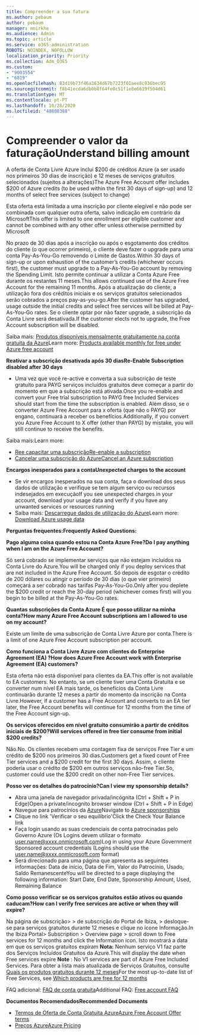 ```yaml
---
title: Compreender a sua fatura
ms.author: pebaum
author: pebaum
manager: mnirkhe
ms.audience: Admin
ms.topic: article
ms.service: o365-administration
ROBOTS: NOINDEX, NOFOLLOW
localization_priority: Priority
ms.collection: Adm_O365
ms.custom:
- "9003554"
- "6819"
ms.openlocfilehash: 83d19b73f46a3634d67b7223f01aee8c036bec95
ms.sourcegitcommit: f8b41ecda6db0b8f64fe0c51f1e8e6619f504d61
ms.translationtype: MT
ms.contentlocale: pt-PT
ms.lasthandoff: 10/28/2020
ms.locfileid: "48808388"
---
```

# <a name="understand-billing-amount"></a><span data-ttu-id="ddf7a-102">Compreender o valor da faturação</span><span class="sxs-lookup"><span data-stu-id="ddf7a-102">Understand billing amount</span></span>

<span data-ttu-id="ddf7a-103">A oferta de Conta Livre Azure inclui $200 de créditos Azure (a ser usado nos primeiros 30 dias de inscrição) e 12 meses de serviços gratuitos selecionados (sujeitos a alterações)</span><span class="sxs-lookup"><span data-stu-id="ddf7a-103">The Azure Free Account offer includes $200 of Azure credits (to be used within the first 30 days of sign-up) and 12 months of select free services (subject to change)</span></span>

<span data-ttu-id="ddf7a-104">Esta oferta está limitada a uma inscrição por cliente elegível e não pode ser combinada com qualquer outra oferta, salvo indicação em contrário da Microsoft</span><span class="sxs-lookup"><span data-stu-id="ddf7a-104">This offer is limited to one enrollment per eligible customer and cannot be combined with any other offer unless otherwise permitted by Microsoft</span></span>

<span data-ttu-id="ddf7a-105">No prazo de 30 dias após a inscrição ou após o esgotamento dos créditos do cliente (o que ocorrer primeiro), o cliente deve fazer o upgrade para uma conta Pay-As-You-Go removendo o Limite de Gastos.</span><span class="sxs-lookup"><span data-stu-id="ddf7a-105">Within 30 days of sign-up or upon exhaustion of the customer’s credits (whichever occurs first), the customer must upgrade to a Pay-As-You-Go account by removing the Spending Limit.</span></span> <span data-ttu-id="ddf7a-106">Isto permite continuar a utilizar a Conta Azure Free durante os restantes 11 meses.</span><span class="sxs-lookup"><span data-stu-id="ddf7a-106">This allows continued use of the Azure Free Account for the remaining 11 months.</span></span> <span data-ttu-id="ddf7a-107">Após a atualização do cliente, a utilização fora dos créditos iniciais e os serviços gratuitos selecionados serão cobrados a preços pay-as-you-go.</span><span class="sxs-lookup"><span data-stu-id="ddf7a-107">After the customer has upgraded, usage outside the initial credits and select free services will be billed at Pay-As-You-Go rates.</span></span> <span data-ttu-id="ddf7a-108">Se o cliente optar por não fazer upgrade, a subscrição da Conta Livre será desativada.</span><span class="sxs-lookup"><span data-stu-id="ddf7a-108">If the customer elects not to upgrade, the Free Account subscription will be disabled.</span></span>

<span data-ttu-id="ddf7a-109">Saiba mais: [Produtos disponíveis mensalmente gratuitamente na conta gratuita da Azure](https://azure.microsoft.com/free/free-account-faq/)</span><span class="sxs-lookup"><span data-stu-id="ddf7a-109">Learn more: [Products available monthly for free under Azure free account](https://azure.microsoft.com/free/free-account-faq/)</span></span>

<span data-ttu-id="ddf7a-110">**Reativar a subscrição desativada após 30 dias**</span><span class="sxs-lookup"><span data-stu-id="ddf7a-110">**Re-Enable Subscription disabled after 30 days**</span></span>

- <span data-ttu-id="ddf7a-111">Uma vez que você re-active e converta a sua subscrição de teste gratuito para PAYG serviços incluídos gratuitos deve começar a partir do momento em que a subscrição está ativada.</span><span class="sxs-lookup"><span data-stu-id="ddf7a-111">Once you re-enable and convert your Free trial subscription to PAYG free Included Services should start from the time the subscription is enabled.</span></span> <span data-ttu-id="ddf7a-112">Além disso, se o converter Azure Free Account para x oferta (que não o PAYG) por engano, continuará a receber os benefícios.</span><span class="sxs-lookup"><span data-stu-id="ddf7a-112">Additionally, if you convert you Azure Free Account to X offer (other than PAYG) by mistake, you will still continue to receive the benefits.</span></span>

<span data-ttu-id="ddf7a-113">Saiba mais:</span><span class="sxs-lookup"><span data-stu-id="ddf7a-113">Learn more:</span></span> 
- [<span data-ttu-id="ddf7a-114">Ree capacitar uma subscrição</span><span class="sxs-lookup"><span data-stu-id="ddf7a-114">Re-enable a subscription</span></span>](https://docs.microsoft.com/azure/billing/billing-subscription-become-disable?WT.mc_id=Portal-Microsoft_Azure_Support)
- [<span data-ttu-id="ddf7a-115">Cancelar uma subscrição do Azure</span><span class="sxs-lookup"><span data-stu-id="ddf7a-115">Cancel an Azure subscription</span></span>](https://docs.microsoft.com/azure/billing/billing-how-to-cancel-azure-subscription?WT.mc_id=Portal-Microsoft_Azure_Support)

<span data-ttu-id="ddf7a-116">**Encargos inesperados para a conta**</span><span class="sxs-lookup"><span data-stu-id="ddf7a-116">**Unexpected charges to the account**</span></span>

- <span data-ttu-id="ddf7a-117">Se vir encargos inesperados na sua conta, faça o download dos seus dados de utilização e verifique se tem algum serviço ou recursos indesejados em execução</span><span class="sxs-lookup"><span data-stu-id="ddf7a-117">If you see unexpected charges in your account, download your usage data and verify if you have any unwanted services or resources running</span></span>
- <span data-ttu-id="ddf7a-118">Saiba mais: [Descarregue dados de utilização do Azure](https://docs.microsoft.com/azure/billing/billing-download-azure-invoice-daily-usage-date?WT.mc_id=Portal-Microsoft_Azure_Support#download-usage)</span><span class="sxs-lookup"><span data-stu-id="ddf7a-118">Learn more: [Download Azure usage data](https://docs.microsoft.com/azure/billing/billing-download-azure-invoice-daily-usage-date?WT.mc_id=Portal-Microsoft_Azure_Support#download-usage)</span></span>

<span data-ttu-id="ddf7a-119">**Perguntas frequentes:**</span><span class="sxs-lookup"><span data-stu-id="ddf7a-119">**Frequently Asked Questions:**</span></span>

<span data-ttu-id="ddf7a-120">**Pago alguma coisa quando estou na Conta Azure Free?**</span><span class="sxs-lookup"><span data-stu-id="ddf7a-120">**Do I pay anything when I am on the Azure Free Account?**</span></span>

<span data-ttu-id="ddf7a-121">Só será cobrado se implementar serviços que não estejam incluídos na Conta Livre do Azure.</span><span class="sxs-lookup"><span data-stu-id="ddf7a-121">You will be charged only if you deploy services that are not included in the Azure Free Account.</span></span> <span data-ttu-id="ddf7a-122">Só depois de esgotar o crédito de 200 dólares ou atingir o período de 30 dias (o que vier primeiro) começará a ser cobrado nas tarifas Pay-As-You-Go.</span><span class="sxs-lookup"><span data-stu-id="ddf7a-122">Only after you deplete the $200 credit or reach the 30-day period (whichever comes first) will you begin to be billed at the Pay-As-You-Go rates.</span></span>

<span data-ttu-id="ddf7a-123">**Quantas subscrições da Conta Azure É que posso utilizar na minha conta?**</span><span class="sxs-lookup"><span data-stu-id="ddf7a-123">**How many Azure Free Account subscriptions am I allowed to use on my account?**</span></span>  

<span data-ttu-id="ddf7a-124">Existe um limite de uma subscrição de Conta Livre Azure por conta.</span><span class="sxs-lookup"><span data-stu-id="ddf7a-124">There is a limit of one Azure Free Account subscription per account.</span></span>

<span data-ttu-id="ddf7a-125">**Como funciona a Conta Livre Azure com clientes do Enterprise Agreement (EA) ?**</span><span class="sxs-lookup"><span data-stu-id="ddf7a-125">**How does Azure Free Account work with Enterprise Agreement (EA) customers?**</span></span>  

<span data-ttu-id="ddf7a-126">Esta oferta não está disponível para clientes da EA.</span><span class="sxs-lookup"><span data-stu-id="ddf7a-126">This offer is not available to EA customers.</span></span> <span data-ttu-id="ddf7a-127">No entanto, se um cliente tiver uma Conta Gratuita e se converter num nível EA mais tarde, os benefícios da Conta Livre continuarão durante 12 meses a partir do momento da inscrição na Conta Livre.</span><span class="sxs-lookup"><span data-stu-id="ddf7a-127">However, if a customer has a Free Account and converts to an EA tier later, the Free Account benefits will continue for 12 months from the time of the Free Account sign-up.</span></span>

<span data-ttu-id="ddf7a-128">**Os serviços oferecidos em nível gratuito consumirão a partir de créditos iniciais de $200?**</span><span class="sxs-lookup"><span data-stu-id="ddf7a-128">**Will services offered in free tier consume from initial $200 credits?**</span></span>  

<span data-ttu-id="ddf7a-129">Não.</span><span class="sxs-lookup"><span data-stu-id="ddf7a-129">No.</span></span> <span data-ttu-id="ddf7a-130">Os clientes recebem uma contagem fixa de serviços Free Tier e um crédito de $200 nos primeiros 30 dias.</span><span class="sxs-lookup"><span data-stu-id="ddf7a-130">Customers get a fixed count of Free Tier services and a $200 credit for the first 30 days.</span></span> <span data-ttu-id="ddf7a-131">Assim, o cliente poderia usar o crédito de $200 em outros serviços não-free Tier.</span><span class="sxs-lookup"><span data-stu-id="ddf7a-131">So, customer could use the $200 credit on other non-Free Tier services.</span></span>

<span data-ttu-id="ddf7a-132">**Posso ver os detalhes do patrocínio?**</span><span class="sxs-lookup"><span data-stu-id="ddf7a-132">**Can I view my sponsorship details?**</span></span>

- <span data-ttu-id="ddf7a-133">Abra uma janela de navegador privada/incógnita (Ctrl + Shift + P in Edge)</span><span class="sxs-lookup"><span data-stu-id="ddf7a-133">Open a private/incognito browser window (Ctrl + Shift + P in Edge)</span></span>
- <span data-ttu-id="ddf7a-134">Navegue para patrocínios da [Azure](http://www.microsoftazuresponsorships.com/)</span><span class="sxs-lookup"><span data-stu-id="ddf7a-134">Navigate to [Azure sponsorships](http://www.microsoftazuresponsorships.com/)</span></span>
- <span data-ttu-id="ddf7a-135">Clique no link 'Verificar o seu equilíbrio'</span><span class="sxs-lookup"><span data-stu-id="ddf7a-135">Click the Check Your Balance link</span></span>
- <span data-ttu-id="ddf7a-136">Faça login usando as suas credenciais de conta patrocinadas pelo Governo Azure (Os Logins devem utilizar o formato user.name@xxxx.onmicrosoft.com)</span><span class="sxs-lookup"><span data-stu-id="ddf7a-136">Log in using your Azure Government Sponsored account credentials (Logins should use the user.name@xxxx.onmicrosoft.com format)</span></span>
- <span data-ttu-id="ddf7a-137">Será direcionado para uma página que apresenta as seguintes informações: Data de início, Data de Fim, Valor do Patrocínio, Usado, Saldo Remanescente</span><span class="sxs-lookup"><span data-stu-id="ddf7a-137">You will be directed to a page displaying the following information: Start Date, End Date, Sponsorship Amount, Used, Remaining Balance</span></span>

<span data-ttu-id="ddf7a-138">**Como posso verificar se os serviços gratuitos estão ativos ou quando caducam?**</span><span class="sxs-lookup"><span data-stu-id="ddf7a-138">**How can I verify free services are active or when they will expire?**</span></span>

<span data-ttu-id="ddf7a-139">Na página de subscrição> > de subscrição do Portal de Ibiza, > desloque-se para serviços gratuitos durante 12 meses e clique no ícone Informação.</span><span class="sxs-lookup"><span data-stu-id="ddf7a-139">In the Ibiza Portal> Subscription > Overview page > scroll down to Free services for 12 months and click the Information icon.</span></span> <span data-ttu-id="ddf7a-140">Isto mostrará a data em que os serviços gratuitos expiram **Nota:** Nenhum serviço V1 faz parte dos Serviços Incluídos Gratuitos da Azure.</span><span class="sxs-lookup"><span data-stu-id="ddf7a-140">This will display the date when Free services expire **Note** : No V1 services are part of Azure Free Included Services.</span></span> <span data-ttu-id="ddf7a-141">Para obter a lista mais atualizada de Serviços Gratuitos, consulte [Quais os produtos gratuitos durante 12 meses](http://www.microsoftazuresponsorships.com/)</span><span class="sxs-lookup"><span data-stu-id="ddf7a-141">For the most up-to-date list of Free Services, see [Which products are free for 12 months](http://www.microsoftazuresponsorships.com/)</span></span>

<span data-ttu-id="ddf7a-142">FAQ adicional: [FAQ de conta gratuita](https://azure.microsoft.com/free/free-account-faq/)</span><span class="sxs-lookup"><span data-stu-id="ddf7a-142">Additional FAQ: [Free account FAQ](https://azure.microsoft.com/free/free-account-faq/)</span></span>

<span data-ttu-id="ddf7a-143">**Documentos Recomendados**</span><span class="sxs-lookup"><span data-stu-id="ddf7a-143">**Recommended Documents**</span></span>

- [<span data-ttu-id="ddf7a-144">Termos de Oferta de Conta Gratuita Azure</span><span class="sxs-lookup"><span data-stu-id="ddf7a-144">Azure Free Account Offer terms</span></span>](https://azure.microsoft.com/offers/ms-azr-0044p/)
- [<span data-ttu-id="ddf7a-145">Preços Azure</span><span class="sxs-lookup"><span data-stu-id="ddf7a-145">Azure Pricing</span></span>](https://azure.microsoft.com/pricing/)